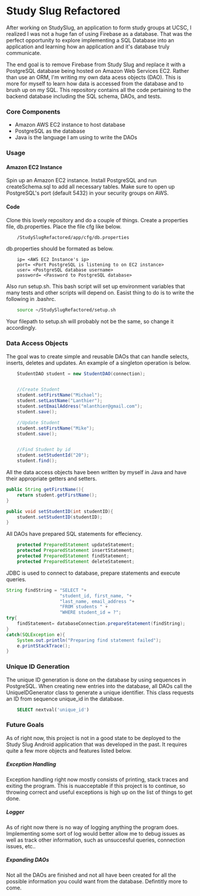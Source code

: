 Study Slug Refactored
=====================


After working on StudySlug, an application to form study groups at UCSC, I realized I was not a huge fan of using Firebase as a database. That was the perfect opportunity to explore implementing a SQL Database into an application and learning how an application and it's database truly communicate. 

The end goal is to remove Firebase from Study Slug and replace it with a PostgreSQL database being hosted on Amazon Web Services EC2. Rather than use an ORM, I'm writing my own data acess objects (DAO). This is more for myself to learn how data is accessed from the database and to brush up on my SQL. This repository contains all the code pertaining to the backend database including the SQL schema, DAOs, and tests. 



### Core Components
+ Amazon AWS EC2 instance to host database
+ PostgreSQL as the database
+ Java is the language I am using to write the DAOs

### Usage
#### Amazon EC2 Instance
Spin up an Amazon EC2 instance. Install PostgreSQL and run createSchema.sql to add all necessary tables. Make sure to open up PostgreSQL's port (default 5432) in your security groups on AWS. 
#### Code
Clone this lovely repository and do a couple of things. Create a properties file, db.properties. Place the file cfg like below. 
```bash
	/StudySlugRefactored/app/cfg/db.properties
``` 
db.properties should be formated as below.

```text
	ip= <AWS EC2 Instance's ip>
	port= <Port PostgreSQL is listening to on EC2 instance>
	user= <PostgreSQL database username>
	password= <Password to PostgreSQL database>
```
Also run setup.sh. This bash script will set up environment variables that many tests and other scripts will depend on. Easist thing to do is to write the following in .bashrc. 
```bash
	source ~/StudySlugRefactored/setup.sh
```
Your filepath to setup.sh will probably not be the same, so change it accordingly. 



### Data Access Objects

The goal was to create simple and reusable DAOs that can handle selects, inserts, deletes and updates. An example of a singleton operation is below. 

```java
    StudentDAO student = new StudentDAO(connection);


    //Create Student
    student.setFirstName("Michael");
    student.setLastName("Lanthier");
    student.setEmailAddress("mlanthier@gmail.com");
    student.save();

    //Update Student
    student.setFirstName("Mike");
    student.save();


    //Find Student by id
    student.setStudentId("20");
    student.find();
```

All the data access objects have been written by myself in Java and have their appropriate getters and setters. 

```java 
public String getFirstName(){
    return student.getFirstName();
}

public void setStudentID(int studentID){
    student.setStudentID(studentID);
}
```

All DAOs have prepared SQL statements for effeciency.

```java
	protected PreparedStatement updateStatement;
	protected PreparedStatement insertStatement;
	protected PreparedStatement findStatement;
	protected PreparedStatement deleteStatement;
```

JDBC is used to connect to database, prepare statements and execute queries. 

```java
String findString = "SELECT "+ 
                    "student_id, first_name, "+ 
                    "last_name, email_address "+
                    "FROM students " +
                    "WHERE student_id = ?";
try{
    findStatement= databaseConnection.prepareStatement(findString);
}
catch(SQLException e){
    System.out.println("Preparing find statement failed");
    e.printStackTrace();
}
```
### Unique ID Generation
The unique ID generation is done on the database by using sequences in PostgreSQL. When creating new entries into the database, all DAOs call the UniqueIDGenerator class to generate a unique identifier. This class requests an ID from sequence unique_id in the database. 
```sql
	SELECT nextval('unique_id')
```

### Future Goals
As of right now, this project is not in a good state to be deployed to the Study Slug Android application that was developed in the past. It requires quite a few more objects and features listed below.

##### Exception Handling 
Exception handling right now mostly consists of printing, stack traces and exiting the program. This is nuacceptable if this project is to continue, so throwing correct and useful exceptions is high up on the list of things to get done.  

##### Logger
As of right now there is no way of logging anything the program does. Implementing some sort of log would better allow me to debug issues as well as track other information, such as unsuccesful queries, connection issues, etc.. 

##### Expanding DAOs
Not all the DAOs are finished and not all have been created for all the possible information you could want from the database. Defintitly more to come.